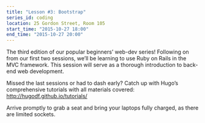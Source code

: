 ```yaml
---
title: "Lesson #3: Bootstrap"
series_id: coding
location: 25 Gordon Street, Room 105
start_time: "2015-10-27 18:00"
end_time: "2015-10-27 20:00"
---
```


The third edition of our popular beginners’ web-dev series! Following on from our first two sessions, we’ll be learning to use Ruby on Rails in the MVC framework. This session will serve as a thorough introduction to back-end web development.

Missed the last sessions or had to dash early? Catch up with Hugo’s comprehensive tutorials with all materials covered: http://hugodf.github.io/tutorials/

Arrive promptly to grab a seat and bring your laptops fully charged, as there are limited sockets.
